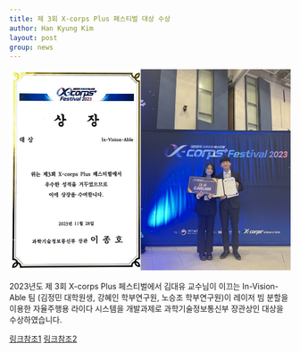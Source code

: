 ```yaml
---
title: 제 3회 X-corps Plus 페스티벌 대상 수상
author: Han Kyung Kim
layout: post
group: news
---
```


 <img src="/static/img/news/Xcorps.jpg" alt="MR5 2220 empty" class="img-responsive">

 2023년도 제 3회 X-corps Plus 페스티벌에서 김대유 교수님이 이끄는 In-Vision-Able 팀 (김정민 대학원생, 강혜인 학부연구원, 노승조 학부연구원)이 레이저 빔 분할을 이용한 자율주행용 라이다 시스템을 개발과제로 과학기술정보통신부 장관상인 대상을 수상하였습니다.






[링크참조1](https://www.joongang.co.kr/article/25211709)
[링크참조2](https://www.hankyung.com/article/202312018176h)